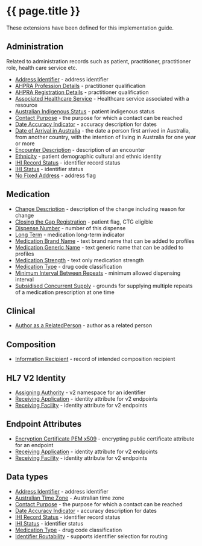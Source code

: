 # {{ page.title }}

These extensions have been defined for this implementation guide.

## Administration
Related to administration records such as patient, practitioner, practitioner role, health care service etc.
* [Address Identifier](StructureDefinition-address-identifier.html) - address identifier
* [AHPRA Profession Details](StructureDefinition-ahpraprofession-details.html) - practitioner qualification
* [AHPRA Registration Details](StructureDefinition-ahpraregistration-details.html) - practitioner qualification
* [Associated Healthcare Service](StructureDefinition-associated-healthcareservice.html) - Healthcare service associated with a resource
* [Australian Indigenous Status](StructureDefinition-indigenous-status.html) - patient indigenous status
* [Contact Purpose](StructureDefinition-contact-purpose.html) - the purpose for which a contact can be reached
* [Date Accuracy Indicator](StructureDefinition-date-accuracy-indicator.html) - accuracy description for dates
* [Date of Arrival in Australia](StructureDefinition-date-of-arrival.html) - the date a person first arrived in Australia, from another country, with the intention of living in Australia for one year or more
* [Encounter Description](StructureDefinition-encounter-description.html) - description of an encounter
* [Ethnicity](StructureDefinition-ethnicity.html) - patient demographic cultural and ethnic identity  
* [IHI Record Status](StructureDefinition-ihi-record-status.html) - identifier record status 
* [IHI Status](StructureDefinition-ihi-status.html) - identifier status 
* [No Fixed Address](StructureDefinition-no-fixed-address.html) - address flag


## Medication
* [Change Description](StructureDefinition-change-description.html) - description of the change including reason for change
* [Closing the Gap Registration](StructureDefinition-closing-the-gap-registration.html) - patient flag, CTG eligible
* [Dispense Number](StructureDefinition-dispense-number.html) - number of this dispense
* [Long Term](StructureDefinition-medication-long-term.html) - medication long-term indicator
* [Medication Brand Name](StructureDefinition-medication-brand-name.html) - text brand name that can be added to profiles
* [Medication Generic Name](StructureDefinition-medication-generic-name.html) - text generic name that can be added to profiles
* [Medication Strength](StructureDefinition-medication-strength.html) - text only medication strength
* [Medication Type](StructureDefinition-medication-type.html) - drug code classification
* [Minimum Interval Between Repeats](StructureDefinition-minimum-interval-between-repeats.html) - minimum allowed dispensing interval
* [Subsidised Concurrent Supply](StructureDefinition-subsidised-concurrent-supply.html) - grounds for supplying multiple repeats of a medication prescription at one time


## Clinical
* [Author as a RelatedPerson](StructureDefinition-author-related-person.html) - author as a related person


## Composition
* [Information Recipient](StructureDefinition-information-recipient.html) - record of intended composition recipient


## HL7 V2 Identity
* [Assigning Authority](StructureDefinition-au-assigningauthority.html) - v2 namespace for an identifier
* [Receiving Application](StructureDefinition-au-receivingapplication.html) - identity attribute for v2 endpoints
* [Receiving Facility](StructureDefinition-au-receivingfacility.html) - identity attribute for v2 endpoints


## Endpoint Attributes
* [Encryption Certificate PEM x509](StructureDefinition-encryption-certificate-pem-x509.html) - encrypting public certificate attribute for an endpoint
* [Receiving Application](StructureDefinition-au-receivingapplication.html) - identity attribute for v2 endpoints
* [Receiving Facility](StructureDefinition-au-receivingfacility.html) - identity attribute for v2 endpoints


## Data types
* [Address Identifier](StructureDefinition-address-identifier.html) - address identifier
* [Australian Time Zone](StructureDefinition-au-timezone.html) - Australian time zone
* [Contact Purpose](StructureDefinition-contact-purpose.html) - the purpose for which a contact can be reached
* [Date Accuracy Indicator](StructureDefinition-date-accuracy-indicator.html) - accuracy description for dates
* [IHI Record Status](StructureDefinition-ihi-record-status.html) - identifier record status 
* [IHI Status](StructureDefinition-ihi-status.html) - identifier status 
* [Medication Type](StructureDefinition-medication-type.html) - drug code classification
* [Identifier Routability](StructureDefinition-identifier-routability.html) - supports identifier selection for routing
